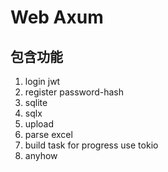 # Web Axum

## 包含功能

1. login jwt
2. register password-hash
3. sqlite
4. sqlx
5. upload
6. parse excel
7. build task for progress use tokio
8. anyhow
